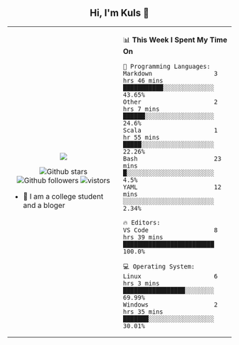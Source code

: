 <h2 align="center"> Hi, I'm Kuls 👋 </h2>

<table>
    <tr>
        <td valign="center" width="50%">
            <p align="center">
                <img src=" https://avatars.githubusercontent.com/u/42165104?s=460&u=5c7fbf0bce7d4b38a15a44676e6f64b529e47598&v=4"/>
            </p>
            <p align="center">
              <img src="https://img.shields.io/github/stars/hellokuls?style=social" alt="Github stars" />
              <img src="https://img.shields.io/github/followers/hellokuls?style=social" alt="Github followers" />
              <img src="https://visitor-badge.glitch.me/badge?page_id=hellokuls.readme" alt="vistors" />
            </p>
            <ul>
                <li>🌱 I am a college student and a bloger</li>
            </ul>
        </td>
       <td valign="top" width="50%">
    
<!--START_SECTION:waka-->
📊 **This Week I Spent My Time On** 

```text
💬 Programming Languages: 
Markdown                 3 hrs 46 mins       ███████████░░░░░░░░░░░░░░   43.65% 
Other                    2 hrs 7 mins        ██████░░░░░░░░░░░░░░░░░░░   24.6% 
Scala                    1 hr 55 mins        █████░░░░░░░░░░░░░░░░░░░░   22.26% 
Bash                     23 mins             █░░░░░░░░░░░░░░░░░░░░░░░░   4.5% 
YAML                     12 mins             ░░░░░░░░░░░░░░░░░░░░░░░░░   2.34%

🔥 Editors: 
VS Code                  8 hrs 39 mins       █████████████████████████   100.0%

💻 Operating System: 
Linux                    6 hrs 3 mins        █████████████████░░░░░░░░   69.99% 
Windows                  2 hrs 35 mins       ███████░░░░░░░░░░░░░░░░░░   30.01%

```
<!--END_SECTION:waka-->
</td></tr>
</table>


